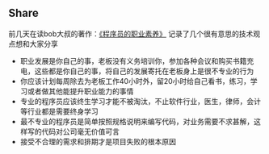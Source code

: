## Share
前几天在读bob大叔的著作：[《程序员的职业素养》](https://book.douban.com/subject/11614538/) 记录了几个很有意思的技术观点想和大家分享

- 职业发展是你自己的事，老板没有义务培训你，参加各种会议和购买书籍充电，这些都是你自己的事，将自己的发展寄托在老板身上是很不专业的行为
- 你应该计划每周除去为老板工作40小时外，留20小时给自己看书，练习，学习或者做其他能提升职业能力的事情
- 专业的程序员应该终生学习才能不被淘汰，不止软件行业，医生，律师，会计等行业都是需要终身学习
- 最不专业的程序员是简单按照规格说明来编写代码，对业务需要不求甚解，这样写的代码对公司毫无价值可言
- 接受不合理的需求和排期才是项目失败的根本原因